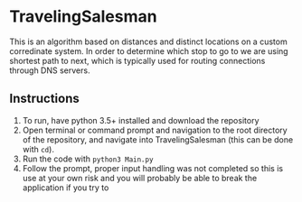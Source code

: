 # TravelingSalesman
This is an algorithm based on distances and distinct locations on a custom corredinate system. In order to determine which stop to go to we are using shortest path to next, which is typically used for routing connections through DNS servers.

## Instructions
1. To run, have python 3.5+ installed and download the repository
2. Open terminal or command prompt and navigation to the root directory of the repository, and navigate into TravelingSalesman (this can be done with `cd`).
3. Run the code with `python3 Main.py`
4. Follow the prompt, proper input handling was not completed so this is use at your own risk and you will probably be able to break the application if you try to
